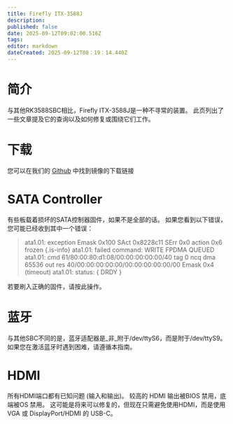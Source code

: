 ```yaml
---
title: Firefly ITX-3588J
description:
published: false
date: 2025-09-12T09:02:00.516Z
tags:
editor: markdown
dateCreated: 2025-09-12T08：19：14.440Z
---
```


# 简介

与其他RK3588SBC相比，Firefly ITX-3588J是一种不寻常的装置。 此页列出了一些文章提及它的查询以及如何修复或围绕它们工作。

# 下载

您可以在我们的 [Github](https://github.com/BredOS/images/releases/latest) 中找到镜像的下载链接

# SATA Controller

有些板载着损坏的SATA控制器固件，如果不是全部的话。
如果您看到以下错误，您可能已经收到其中一个错误：

> ata1.01: exception Emask 0x100 SAct 0x8228c11 SErr 0x0 action 0x6 frozen
> {.is-info}
> ata1.01: failed command: WRITE FPDMA QUEUED
> ata1.01: cmd 61/80:00:80:d1:08/00:00:00:00:00/40 tag 0 ncq dma 65536 out
> res 40/00:00:00:00:00/00:00:00:00:00/00 Emask 0x4 (timeout)
> ata1.01: status: { DRDY }

若要刷入正确的固件，请按此操作。

# 蓝牙

与其他SBC不同的是，蓝牙适配器是_非_附于/dev/ttyS6，而是附于/dev/ttyS9。 如果您在激活蓝牙时遇到困难，请遵循本指南。

# HDMI

所有HDMI端口都有已知问题 (输入和输出)。 较高的 HDMI 输出被BIOS 禁用，底端被OS 禁用。 这可能是将来可以修复的，但现在只需避免使用HDMI，而是使用 VGA 或 DisplayPort/HDMI 的 USB-C。
